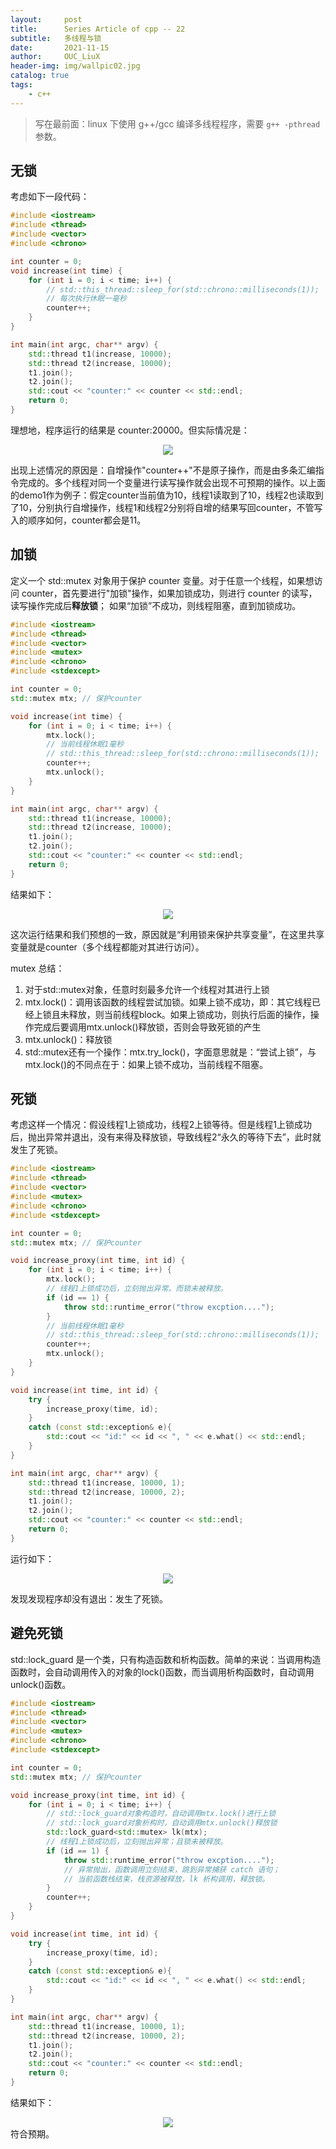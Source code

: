 ```yaml
---
layout:     post
title:      Series Article of cpp -- 22
subtitle:   多线程与锁           
date:       2021-11-15
author:     OUC_LiuX
header-img: img/wallpic02.jpg
catalog: true
tags:     
    - c++   
---     
```


> 写在最前面：linux 下使用 g++/gcc 编译多线程程序，需要 `g++ -pthread` 参数。           

## 无锁         
考虑如下一段代码：            
```c++     
#include <iostream>
#include <thread>
#include <vector>
#include <chrono>

int counter = 0;
void increase(int time) {
    for (int i = 0; i < time; i++) {
        // std::this_thread::sleep_for(std::chrono::milliseconds(1));
        // 每次执行休眠一毫秒        
        counter++;
    }
}

int main(int argc, char** argv) {
    std::thread t1(increase, 10000);
    std::thread t2(increase, 10000);
    t1.join();
    t2.join();
    std::cout << "counter:" << counter << std::endl;
    return 0;
}
```        
理想地，程序运行的结果是 counter:20000。但实际情况是：       
<div align=center><img src="https://raw.githubusercontent.com/OUCliuxiang/OUCliuxiang.github.io/master/img/cpp/cpp06.png"></div>       

出现上述情况的原因是：自增操作"counter++"不是原子操作，而是由多条汇编指令完成的。多个线程对同一个变量进行读写操作就会出现不可预期的操作。以上面的demo1作为例子：假定counter当前值为10，线程1读取到了10，线程2也读取到了10，分别执行自增操作，线程1和线程2分别将自增的结果写回counter，不管写入的顺序如何，counter都会是11。      

## 加锁         
定义一个 std::mutex 对象用于保护 counter 变量。对于任意一个线程，如果想访问 counter，首先要进行"加锁"操作，如果加锁成功，则进行 counter 的读写，读写操作完成后**释放锁**； 如果“加锁”不成功，则线程阻塞，直到加锁成功。

```c++     
#include <iostream>
#include <thread>
#include <vector>
#include <mutex>
#include <chrono>
#include <stdexcept>

int counter = 0;
std::mutex mtx; // 保护counter

void increase(int time) {
    for (int i = 0; i < time; i++) {
        mtx.lock();
        // 当前线程休眠1毫秒
        // std::this_thread::sleep_for(std::chrono::milliseconds(1));
        counter++;
        mtx.unlock();
    }
}

int main(int argc, char** argv) {
    std::thread t1(increase, 10000);
    std::thread t2(increase, 10000);
    t1.join();
    t2.join();
    std::cout << "counter:" << counter << std::endl;
    return 0;
}
```      
结果如下：       
<div align=center><img src="https://raw.githubusercontent.com/OUCliuxiang/OUCliuxiang.github.io/master/img/cpp/cpp07.png"></div>       

这次运行结果和我们预想的一致，原因就是“利用锁来保护共享变量”，在这里共享变量就是counter（多个线程都能对其进行访问）。         

mutex 总结：       
1. 对于std::mutex对象，任意时刻最多允许一个线程对其进行上锁       
2. mtx.lock()：调用该函数的线程尝试加锁。如果上锁不成功，即：其它线程已经上锁且未释放，则当前线程block。如果上锁成功，则执行后面的操作，操作完成后要调用mtx.unlock()释放锁，否则会导致死锁的产生       
3. mtx.unlock()：释放锁      
4. std::mutex还有一个操作：mtx.try_lock()，字面意思就是：“尝试上锁”，与mtx.lock()的不同点在于：如果上锁不成功，当前线程不阻塞。        

## 死锁       
考虑这样一个情况：假设线程1上锁成功，线程2上锁等待。但是线程1上锁成功后，抛出异常并退出，没有来得及释放锁，导致线程2“永久的等待下去”，此时就发生了死锁。          

```c++     
#include <iostream>
#include <thread>
#include <vector>
#include <mutex>
#include <chrono>
#include <stdexcept>

int counter = 0;
std::mutex mtx; // 保护counter

void increase_proxy(int time, int id) {
    for (int i = 0; i < time; i++) {
        mtx.lock();
        // 线程1上锁成功后，立刻抛出异常。而锁未被释放。       
        if (id == 1) {
            throw std::runtime_error("throw excption....");
        }
        // 当前线程休眠1毫秒      
        // std::this_thread::sleep_for(std::chrono::milliseconds(1));      
        counter++;
        mtx.unlock();
    }
}

void increase(int time, int id) {
    try {
        increase_proxy(time, id);
    }
    catch (const std::exception& e){
        std::cout << "id:" << id << ", " << e.what() << std::endl;
    }
}

int main(int argc, char** argv) {
    std::thread t1(increase, 10000, 1);
    std::thread t2(increase, 10000, 2);
    t1.join();
    t2.join();
    std::cout << "counter:" << counter << std::endl;
    return 0;
}
```        
运行如下：      
<div align=center><img src="https://raw.githubusercontent.com/OUCliuxiang/OUCliuxiang.github.io/master/img/cpp/cpp08.png"></div>       

发现发现程序却没有退出：发生了死锁。       

## 避免死锁          
std::lock_guard 是一个类，只有构造函数和析构函数。简单的来说：当调用构造函数时，会自动调用传入的对象的lock()函数，而当调用析构函数时，自动调用unlock()函数。      
```c++     
#include <iostream>
#include <thread>
#include <vector>
#include <mutex>
#include <chrono>
#include <stdexcept>

int counter = 0;
std::mutex mtx; // 保护counter

void increase_proxy(int time, int id) {
    for (int i = 0; i < time; i++) {
        // std::lock_guard对象构造时，自动调用mtx.lock()进行上锁      
        // std::lock_guard对象析构时，自动调用mtx.unlock()释放锁      
        std::lock_guard<std::mutex> lk(mtx);
        // 线程1上锁成功后，立刻抛出异常；且锁未被释放。      
        if (id == 1) {
            throw std::runtime_error("throw excption....");
            // 异常抛出，函数调用立刻结束，跳到异常捕获 catch 语句；
            // 当前函数栈结束，栈资源被释放，lk 析构调用，释放锁。     
        }
        counter++;
    }
}

void increase(int time, int id) {
    try {
        increase_proxy(time, id);
    }
    catch (const std::exception& e){
        std::cout << "id:" << id << ", " << e.what() << std::endl;
    }
}

int main(int argc, char** argv) {
    std::thread t1(increase, 10000, 1);
    std::thread t2(increase, 10000, 2);
    t1.join();
    t2.join();
    std::cout << "counter:" << counter << std::endl;
    return 0;
}
```      
结果如下：   
<div align=center><img src="https://raw.githubusercontent.com/OUCliuxiang/OUCliuxiang.github.io/master/img/cpp/cpp09.png"></div>       
符合预期。       